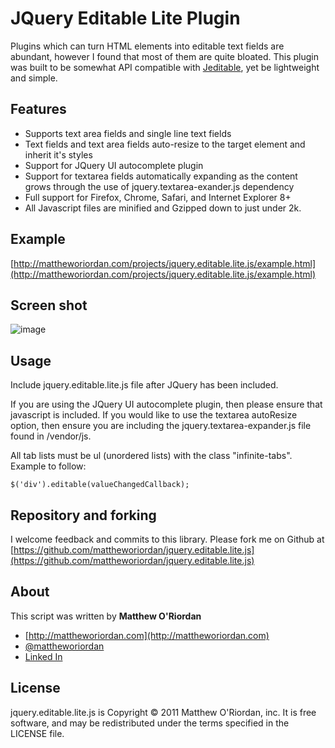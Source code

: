 JQuery Editable Lite Plugin
===========================

Plugins which can turn HTML elements into editable text fields are abundant, however I found that most of them are quite bloated.  This plugin was built to be somewhat API compatible with [Jeditable](http://www.appelsiini.net/projects/jeditable), yet be lightweight and simple.

Features
---
 - Supports text area fields and single line text fields
 - Text fields and text area fields auto-resize to the target element and inherit it's styles
 - Support for JQuery UI autocomplete plugin
 - Support for textarea fields automatically expanding as the content grows through the use of jquery.textarea-exander.js dependency
 - Full support for Firefox, Chrome, Safari, and Internet Explorer 8+
 - All Javascript files are minified and Gzipped down to just under 2k.

Example
-------
[http://mattheworiordan.com/projects/jquery.editable.lite.js/example.html](http://mattheworiordan.com/projects/jquery.editable.lite.js/example.html)

Screen shot
-----------
![image](http://mattheworiordan.com/projects/jquery.editable.lite.js/screen-shot.png)

Usage
-----

Include jquery.editable.lite.js file after JQuery has been included.

If you are using the JQuery UI autocomplete plugin, then please ensure that javascript is included.
If you would like to use the textarea autoResize option, then ensure you are including the jquery.textarea-expander.js file found in /vendor/js.

All tab lists must be ul (unordered lists) with the class "infinite-tabs".  Example to follow:

    $('div').editable(valueChangedCallback);

Repository and forking
-----

I welcome feedback and commits to this library.  Please fork me on Github at  [https://github.com/mattheworiordan/jquery.editable.lite.js](https://github.com/mattheworiordan/jquery.editable.lite.js)

About
-----

This script was written by **Matthew O'Riordan**

 - [http://mattheworiordan.com](http://mattheworiordan.com)
 - [@mattheworiordan](http://twitter.com/#!/mattheworiordan)
 - [Linked In](http://www.linkedin.com/in/lemon)

License
-------

jquery.editable.lite.js is Copyright © 2011 Matthew O'Riordan, inc. It is free software, and may be redistributed under the terms specified in the LICENSE file.